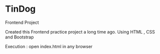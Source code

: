 # TinDog
Frontend Project

Created this Frontend practice project a long time ago.
Using HTML , CSS and Bootstrap


Execution : open index.html in any browser
